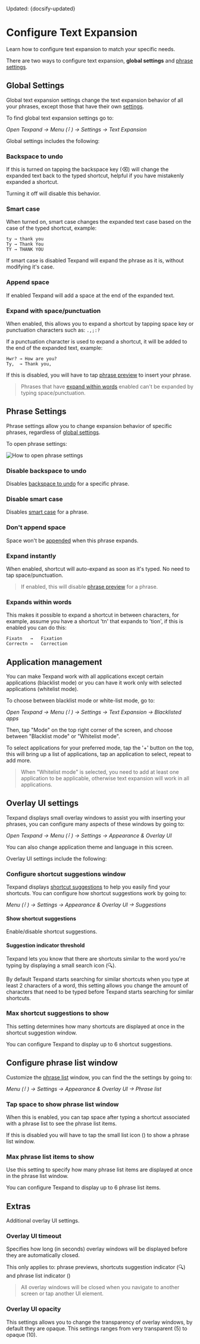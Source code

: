 Updated: {docsify-updated}

# Configure Text Expansion

Learn how to configure text expansion to match your specific needs.

There are two ways to configure text expansion, **global settings** and [phrase settings](#phrase-settings).

## Global Settings

Global text expansion settings change the text expansion behavior of all your phrases, except those that have their own [settings](#phrase-settings). 

To find global text expansion settings go to: 

*Open Texpand → Menu (⠇) → Settings → Text Expansion* 

Global settings includes the following:

### Backspace to undo

If this is turned on tapping the backspace key (⌫) will change the expanded text back to the typed shortcut, helpful if you have mistakenly expanded a shortcut.

Turning it off will disable this behavior.

### Smart case

When turned on, smart case changes the expanded text case based on the case of the typed shortcut, example:

```
ty → thank you
Ty → Thank You
TY → THANK YOU
```

If smart case is disabled Texpand will expand the phrase as it is, without modifying it's case.

### Append space

If enabled Texpand will add a space at the end of the expanded text.


### Expand with space/punctuation

When enabled, this allows you to expand a shortcut by tapping space key or punctuation characters such as: `.,;:?`

If a punctuation character is used to expand a shortcut, it will be added to the end of the expanded text, example:

```
Hwr? → How are you?
Ty,  → Thank you, 
```

If this is disabled, you will have to tap [phrase preview](/README?id=phrase-preview) to insert your phrase.

> Phrases that have [expand within words](#expands-within-words) enabled can't be expanded by typing space/punctuation.


## Phrase Settings

Phrase settings allow you to change expansion behavior of specific phrases, regardless of [global settings](#global-settings).

To open phrase settings:

![How to open phrase settings](img/phrase_settings_steps.png)


### Disable backspace to undo

Disables [backspace to undo](#backspace-to-undo) for a specific phrase.

### Disable smart case

Disables [smart case](#smart-case) for a phrase.

### Don't append space

Space won't be [appended](#append-space) when this phrase expands.

### Expand instantly

When enabled, shortcut will auto-expand as soon as it's typed. No need to tap space/punctuation. 

> If enabled, this will disable [phrase preview](/README?id=phrase-preview) for a phrase.

### Expands within words

This makes it possible to expand a shortcut in between characters, for example, assume you have a shortcut 'tn' that expands to 'tion', if this is enabled you can do this:

```
Fixatn   →   Fixation
Correctn →   Correction
```

## Application management

You can make Texpand work with all applications except certain applications (blacklist mode) or you can have it work only with selected applications (whitelist mode).

To choose between blacklist mode or white-list mode, go to:

*Open Texpand → Menu (⠇) → Settings → Text Expansion → Blacklisted apps* 

Then, tap "Mode" on the top right corner of the screen, and choose between "Blacklist mode" or "Whitelist mode".

To select applications for your preferred mode, tap the '+' button on the top, this will bring up a list of applications, tap an application to select, repeat to add more.


> When "Whitelist mode" is selected, you need to add at least one application to be applicable, otherwise text expansion will work in all applications.


## Overlay UI settings

Texpand displays small overlay windows to assist you with inserting your phrases, you can configure many aspects of these windows by going to:

*Open Texpand → Menu (⠇) → Settings → Appearance & Overlay UI* 

You can also change application theme and language in this screen.

Overlay UI settings include the following:

### Configure shortcut suggestions window

Texpand displays [shortcut suggestions](/README?id=shortcut-suggestions) to help you easily find your shortcuts. You can configure how shortcut suggestions work by going to: 

*Menu (⠇) → Settings → Appearance & Overlay UI → Suggestions* 

#### Show shortcut suggestions

Enable/disable shortcut suggestions.

#### Suggestion indicator threshold

Texpand lets you know that there are shortcuts similar to the word you're typing by displaying a small search icon (🔍).

By default Texpand starts searching for similar shortcuts when you type at least 2 characters of a word, this setting allows you change the amount of characters that need to be typed before Texpand starts searching for similar shortcuts.

### Max shortcut suggestions to show

This setting determines how many shortcuts are displayed at once in the shortcut suggestion window. 

You can configure Texpand to display up to 6 shortcut suggestions.

## Configure phrase list window

Customize the [phrase list](/getting-started?id=creating-a-phrase-list ':target=_self') window, you can find the the settings by going to: 

*Menu (⠇) → Settings → Appearance & Overlay UI → Phrase list* 


### Tap space to show phrase list window

When this is enabled, you can tap space after typing a shortcut associated with a phrase list to see the phrase list items. 

If this is disabled you will have to tap the small list icon (<i class="bx bx-list-ul"></i>) to show a phrase list window.

### Max phrase list items to show

Use this setting to specify how many phrase list items are displayed at once in the phrase list window. 

You can configure Texpand to display up to 6 phrase list items.


## Extras

Additional overlay UI settings.

### Overlay UI timeout

Specifies how long (in seconds) overlay windows will be displayed before they are automatically closed. 

This only applies to: phrase previews, shortcuts suggestion indicator (🔍) and phrase list indicator (<i class="bx bx-list-ul"></i>)

> All overlay windows will be closed when 		you navigate to another screen or tap another UI element.


### Overlay UI opacity

This settings allows you to change the transparency of overlay windows, by default they are opaque. This settings ranges from very transparent (5) to opaque (10).




